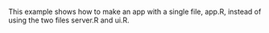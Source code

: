 This example shows how to make an app with a single file, app.R, instead of using the two files server.R and ui.R.
